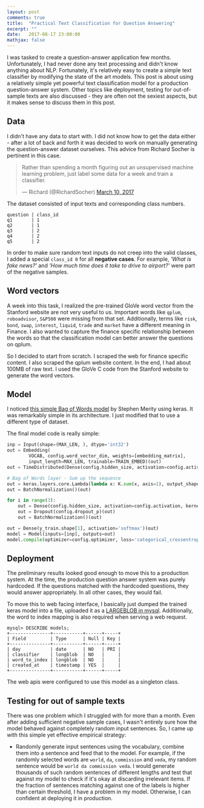 ```yaml
---
layout: post
comments: true
title:  "Practical Text Classification for Question Answering"
excerpt: ""
date:   2017-08-17 23:00:00
mathjax: false
---
```


I was tasked to create a question-answer application few months. Unfortunately, I had never done any text processing
and didn't know anything about NLP. Fortunately, it's relatively easy to create a simple text classifier by modifying
the state of the art models. This post is about using a relatively simple yet powerful text classification model for
a production question-answer system. Other topics like deployment, testing for out-of-sample texts are
also discussed - they are often not the sexiest aspects, but it makes sense to discuss them in this post.

## **Data**

I didn't have any data to start with. I did not know how to get the data either - after a lot of back and forth it was
decided to work on manually generating the question-answer dataset ourselves. This advice from Richard Socher is
pertinent in this case.

<blockquote class="twitter-tweet" data-lang="en"><p lang="en" dir="ltr">Rather than spending a month figuring out an unsupervised machine learning problem, just label some data for a week and train a classifier.</p>&mdash; Richard (@RichardSocher) <a href="https://twitter.com/RichardSocher/status/840333380130553856">March 10, 2017</a></blockquote>
<script async src="//platform.twitter.com/widgets.js" charset="utf-8"></script>

The dataset consisted of input texts and corresponding class numbers.
```
question | class_id
q1       | 1
q2       | 1
q3       | 2
q4       | 2
q5       | 2
```

In order to make sure random text inputs do not creep into the valid classes, I added a special `class_id 0` for all
**negative cases**. For example, _'What is fake news?'_ and _'How much time does it take to drive to airport?'_ were
part of the negative samples.

## **Word vectors**
A week into this task, I realized the pre-trained GloVe word vector from the Stanford website are not very useful to
us. Important words like `qplum`, `roboadvisor`, `S&P500` were missing from that set. Additionally, terms like `risk`,
`bond`, `swap`, `interest`, `liquid`, `trade` and `market` have a different meaning in Finance.
I also wanted to capture the finance
specific relationship between the words so that the classification model can better answer the questions on qplum.

So I decided to start from scratch. I scraped the web for finance specific content. I also scraped the qplum website
content. In the end, I had about 100MB of raw text. I used the GloVe C code from the Stanford website to generate
the word vectors.

## Model
I noticed [this simple Bag of Words model](https://github.com/Smerity/keras_snli)
by Stephen Merity using keras. It was remarkably simple in its architecture.
I just modified that to use a different type of dataset.

The final model code is really simple:
```python
inp = Input(shape=(MAX_LEN, ), dtype='int32')
out = Embedding(
        VOCAB, config.word_vector_dim, weights=[embedding_matrix],
        input_length=MAX_LEN, trainable=TRAIN_EMBED)(out)
out = TimeDistributed(Dense(config.hidden_size, activation=config.activation))(out)

# Bag of Words layer - Sum up the sequence
out = keras.layers.core.Lambda(lambda x: K.sum(x, axis=1), output_shape=(config.hidden_size, ))(out)
out = BatchNormalization()(out)

for i in range(3):
    out = Dense(config.hidden_size, activation=config.activation, kernel_regularizer=l2(L2))(out)
    out = Dropout(config.dropout_p)(out)
    out = BatchNormalization()(out)

out = Dense(y_train.shape[1], activation='softmax')(out)
model = Model(inputs=[inp], outputs=out)
model.compile(optimizer=config.optimizer, loss='categorical_crossentropy', metrics=['accuracy'])
```

## Deployment

The preliminary results looked good enough to move this to a production system. At the time, the production question
answer system was purely hardcoded. If the questions matched with the hardcoded questions, they would
answer appropriately. In all other cases, they would fail.

To move this to web facing interface, I basically just dumped the trained keras model into a file, uploaded it as
a [LARGEBLOB in mysql](https://dev.mysql.com/doc/refman/5.7/en/blob.html). Additionally, the word to index mapping
is also required when serving a web request.
```
mysql> DESCRIBE models;
+---------------+-----------+------+-----+
| Field         | Type      | Null | Key |
+---------------+-----------+------+-----+
| day           | date      | NO   | PRI |
| classifier    | longblob  | NO   |     |
| word_to_index | longblob  | NO   |     |
| created_at    | timestamp | YES  |     |
+---------------+-----------+------+-----+
```
The web apis were configured to use this model as a singleton class.

## **Testing for out of sample texts**

There was one problem which I struggled with for more than a month. Even after adding sufficient negative sample cases,
I wasn't entirely sure how the model behaved against completely random input sentences. So, I came up with this simple
yet effective empirical strategy:
* Randomly generate input sentences using the vocabulary, combine them into a sentence and feed that to the model.
  For example, if the randomly selected words are `world`, `da`, `commission` and `veda`, my random sentence would be
  `world da commission veda`. I would generate thousands of such random sentences of different lengths and test that
  against my model to check if it's okay at discarding irrelevant items. If the fraction of sentences matching against
  one of the labels is higher than certain threshold, I have a problem in my model. Otherwise, I can confident at
  deploying it in production.
